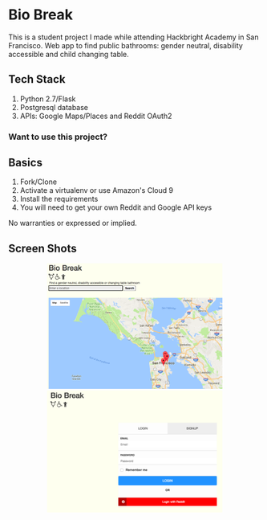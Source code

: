 # Bio Break

This is a student project I made while attending Hackbright Academy in San Francisco. Web app to find public bathrooms: gender neutral, disability accessible and child changing table.

## Tech Stack
1. Python 2.7/Flask
1. Postgresql database
1. APIs: Google Maps/Places and Reddit OAuth2

### Want to use this project?

## Basics

1. Fork/Clone
1. Activate a virtualenv or use Amazon's Cloud 9
1. Install the requirements
1. You will need to get your own Reddit and Google API keys

No warranties or expressed or implied.

## Screen Shots

<p align="center">
  <img src="img/biobreak_screenshot_home.png" width="350"/><br />
  <img src="img/biobreak_screenshot_login.png" width="350"/>
</p>
